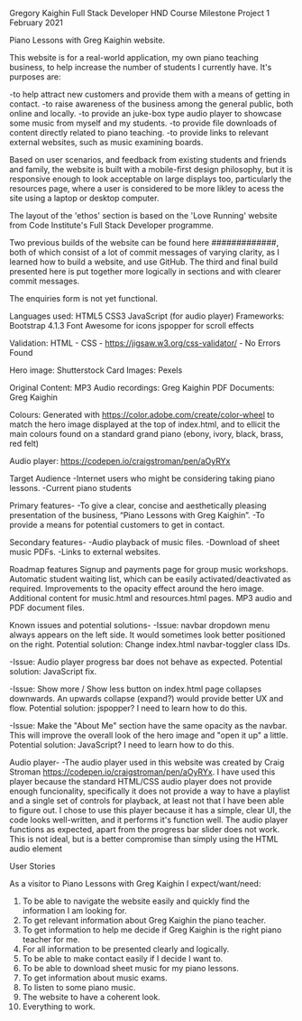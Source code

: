 Gregory Kaighin
Full Stack Developer HND Course
Milestone Project 1
February 2021

Piano Lessons with Greg Kaighin website.

This website is for a real-world application, my own piano teaching business, to help increase the number of students
I currently have. It's purposes are:

-to help attract new customers and provide them with a means of getting in contact.
-to raise awareness of the business among the general public, both online and locally.
-to provide an juke-box type audio player to showcase some music from myself and my students.
-to provide file downloads of content directly related to piano teaching.
-to provide links to relevant external websites, such as music examining boards.

Based on user scenarios, and feedback from existing students and friends and family, the website is built with a 
mobile-first design philosophy, but it is responsive enough to look acceptable on large displays too, particularly
the resources page, where a user is considered to be more likley to acess the site using a laptop or desktop computer.

The layout of the 'ethos' section is based on the 'Love Running' website from Code Institute's Full Stack Developer programme.

Two previous builds of the website can be found here #############, both of which consist of a lot of commit 
messages of varying clarity, as I learned how to build a website, and use GitHub. The third and final build 
presented here is put together more logically in sections and with clearer commit messages.



The enquiries form is not yet functional.

Languages used:
HTML5
CSS3
JavaScript (for audio player)
Frameworks:
Bootstrap 4.1.3
Font Awesome for icons
jspopper for scroll effects

Validation:
HTML - 
CSS - https://jigsaw.w3.org/css-validator/ - No Errors Found

Hero image: Shutterstock
Card Images: Pexels

Original Content:
MP3 Audio recordings: Greg Kaighin
PDF Documents: Greg Kaighin

Colours: Generated with https://color.adobe.com/create/color-wheel to match the hero image displayed at the top of index.html,
and to ellicit the main colours found on a standard grand piano (ebony, ivory, black, brass, red felt)

Audio player: https://codepen.io/craigstroman/pen/aOyRYx

Target Audience
-Internet users who might be considering taking piano lessons.
-Current piano students

Primary features-
-To give a clear, concise and aesthetically pleasing presentation of the business, “Piano Lessons with Greg Kaighin”.
-To provide a means for potential customers to get in contact.

Secondary features-
-Audio playback of music files.
-Download of sheet music PDFs.
-Links to external websites.

Roadmap features
Signup and payments page for group music workshops.
Automatic student waiting list, which can be easily activated/deactivated as required.
Improvements to the opacity effect around the hero image.
Additional content for music.html and resources.html pages. MP3 audio and PDF document files.


Known issues and potential solutions-
-Issue: navbar dropdown menu always appears on the left side. It would sometimes look better positioned on the right.
Potential solution: Change index.html navbar-toggler class IDs.

-Issue: Audio player progress bar does not behave as expected.
Potential solution: JavaScript fix.

-Issue: Show more / Show less button on index.html page collapses downwards. An upwards collapse (expand?) would provide better UX and
flow.
Potential solution: jspopper? I need to learn how to do this.

-Issue: Make the "About Me" section have the same opacity as the navbar. This will improve the overall look of the hero image
and "open it up" a little.
Potential solution: JavaScript? I need to learn how to do this.


Audio player-
-The audio player used in this website was created by Craig Stroman https://codepen.io/craigstroman/pen/aOyRYx.
I have used this player because the standard HTML/CSS audio player does not provide enough funcionality, specifically it does not provide
a way to have a playlist and a single set of controls for playback, at least not that I have been able to figure out.
I chose to use this player because it has a simple, clear UI, the code looks well-written, and it performs it's function well.
The audio player functions as expected, apart from the progress bar slider does not work. This is not ideal, but is a better compromise
than simply using the HTML audio element

User Stories

As a visitor to Piano Lessons with Greg Kaighin I expect/want/need:

1. To be able to navigate the website easily and quickly find the information I am looking for.
2. To get relevant information about Greg Kaighin the piano teacher.
3. To get information to help me decide if Greg Kaighin is the right piano teacher for me. 
2. For all information to be presented clearly and logically.
3. To be able to make contact easily if I decide I want to.
4. To be able to download sheet music for my piano lessons.
5. To get information about music exams.
6. To listen to some piano music.
7. The website to have a coherent look.
8. Everything to work.


